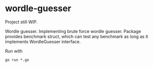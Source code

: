 # wordle-guesser
Project still WIP.

Wordle guesser. Implementing brute force wordle guesser. Package provides benchmark struct, which can test any benchmark as long as it implements WordleGuesser interface.

Run with 
```
go run *.go
```

